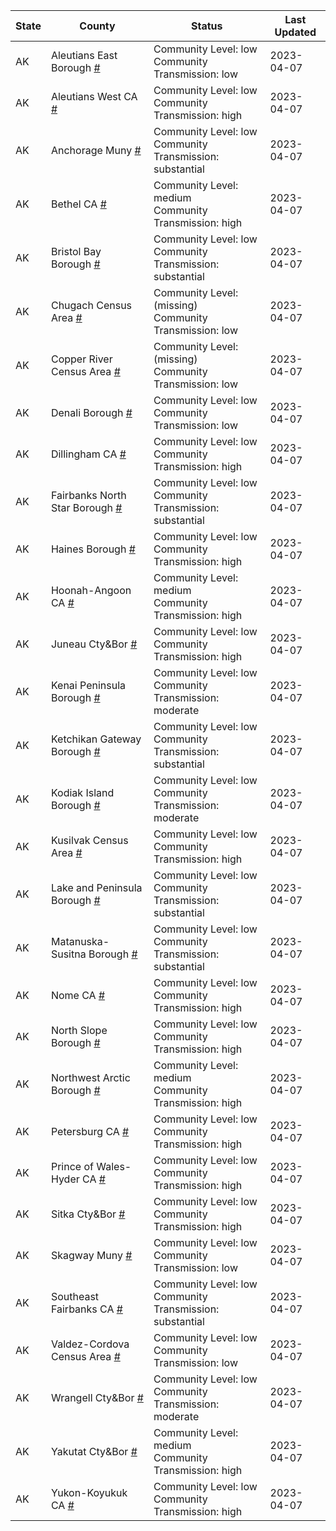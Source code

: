 State | County | Status | Last Updated
--- | --- | --- | --- 
AK | Aleutians East Borough <a href="#aleutians_east_borough">#</a> | <a name="aleutians_east_borough"></a>Community Level: low<br/>Community Transmission: low | 2023-04-07
AK | Aleutians West CA <a href="#aleutians_west_ca">#</a> | <a name="aleutians_west_ca"></a>Community Level: low<br/>Community Transmission: high | 2023-04-07
AK | Anchorage Muny <a href="#anchorage_muny">#</a> | <a name="anchorage_muny"></a>Community Level: low<br/>Community Transmission: substantial | 2023-04-07
AK | Bethel CA <a href="#bethel_ca">#</a> | <a name="bethel_ca"></a>Community Level: medium<br/>Community Transmission: high | 2023-04-07
AK | Bristol Bay Borough <a href="#bristol_bay_borough">#</a> | <a name="bristol_bay_borough"></a>Community Level: low<br/>Community Transmission: substantial | 2023-04-07
AK | Chugach Census Area <a href="#chugach_census_area">#</a> | <a name="chugach_census_area"></a>Community Level: (missing)<br/>Community Transmission: low | 2023-04-07
AK | Copper River Census Area <a href="#copper_river_census_area">#</a> | <a name="copper_river_census_area"></a>Community Level: (missing)<br/>Community Transmission: low | 2023-04-07
AK | Denali Borough <a href="#denali_borough">#</a> | <a name="denali_borough"></a>Community Level: low<br/>Community Transmission: low | 2023-04-07
AK | Dillingham CA <a href="#dillingham_ca">#</a> | <a name="dillingham_ca"></a>Community Level: low<br/>Community Transmission: high | 2023-04-07
AK | Fairbanks North Star Borough <a href="#fairbanks_north_star_borough">#</a> | <a name="fairbanks_north_star_borough"></a>Community Level: low<br/>Community Transmission: substantial | 2023-04-07
AK | Haines Borough <a href="#haines_borough">#</a> | <a name="haines_borough"></a>Community Level: low<br/>Community Transmission: high | 2023-04-07
AK | Hoonah-Angoon CA <a href="#hoonah-angoon_ca">#</a> | <a name="hoonah-angoon_ca"></a>Community Level: medium<br/>Community Transmission: high | 2023-04-07
AK | Juneau Cty&Bor <a href="#juneau_cty&bor">#</a> | <a name="juneau_cty&bor"></a>Community Level: low<br/>Community Transmission: high | 2023-04-07
AK | Kenai Peninsula Borough <a href="#kenai_peninsula_borough">#</a> | <a name="kenai_peninsula_borough"></a>Community Level: low<br/>Community Transmission: moderate | 2023-04-07
AK | Ketchikan Gateway Borough <a href="#ketchikan_gateway_borough">#</a> | <a name="ketchikan_gateway_borough"></a>Community Level: low<br/>Community Transmission: substantial | 2023-04-07
AK | Kodiak Island Borough <a href="#kodiak_island_borough">#</a> | <a name="kodiak_island_borough"></a>Community Level: low<br/>Community Transmission: moderate | 2023-04-07
AK | Kusilvak Census Area <a href="#kusilvak_census_area">#</a> | <a name="kusilvak_census_area"></a>Community Level: low<br/>Community Transmission: high | 2023-04-07
AK | Lake and Peninsula Borough <a href="#lake_and_peninsula_borough">#</a> | <a name="lake_and_peninsula_borough"></a>Community Level: low<br/>Community Transmission: substantial | 2023-04-07
AK | Matanuska-Susitna Borough <a href="#matanuska-susitna_borough">#</a> | <a name="matanuska-susitna_borough"></a>Community Level: low<br/>Community Transmission: substantial | 2023-04-07
AK | Nome CA <a href="#nome_ca">#</a> | <a name="nome_ca"></a>Community Level: low<br/>Community Transmission: high | 2023-04-07
AK | North Slope Borough <a href="#north_slope_borough">#</a> | <a name="north_slope_borough"></a>Community Level: low<br/>Community Transmission: high | 2023-04-07
AK | Northwest Arctic Borough <a href="#northwest_arctic_borough">#</a> | <a name="northwest_arctic_borough"></a>Community Level: medium<br/>Community Transmission: high | 2023-04-07
AK | Petersburg CA <a href="#petersburg_ca">#</a> | <a name="petersburg_ca"></a>Community Level: low<br/>Community Transmission: high | 2023-04-07
AK | Prince of Wales-Hyder CA <a href="#prince_of_wales-hyder_ca">#</a> | <a name="prince_of_wales-hyder_ca"></a>Community Level: low<br/>Community Transmission: high | 2023-04-07
AK | Sitka Cty&Bor <a href="#sitka_cty&bor">#</a> | <a name="sitka_cty&bor"></a>Community Level: low<br/>Community Transmission: high | 2023-04-07
AK | Skagway Muny <a href="#skagway_muny">#</a> | <a name="skagway_muny"></a>Community Level: low<br/>Community Transmission: low | 2023-04-07
AK | Southeast Fairbanks CA <a href="#southeast_fairbanks_ca">#</a> | <a name="southeast_fairbanks_ca"></a>Community Level: low<br/>Community Transmission: substantial | 2023-04-07
AK | Valdez-Cordova Census Area <a href="#valdez-cordova_census_area">#</a> | <a name="valdez-cordova_census_area"></a>Community Level: low<br/>Community Transmission: low | 2023-04-07
AK | Wrangell Cty&Bor <a href="#wrangell_cty&bor">#</a> | <a name="wrangell_cty&bor"></a>Community Level: low<br/>Community Transmission: moderate | 2023-04-07
AK | Yakutat Cty&Bor <a href="#yakutat_cty&bor">#</a> | <a name="yakutat_cty&bor"></a>Community Level: medium<br/>Community Transmission: high | 2023-04-07
AK | Yukon-Koyukuk CA <a href="#yukon-koyukuk_ca">#</a> | <a name="yukon-koyukuk_ca"></a>Community Level: low<br/>Community Transmission: high | 2023-04-07
